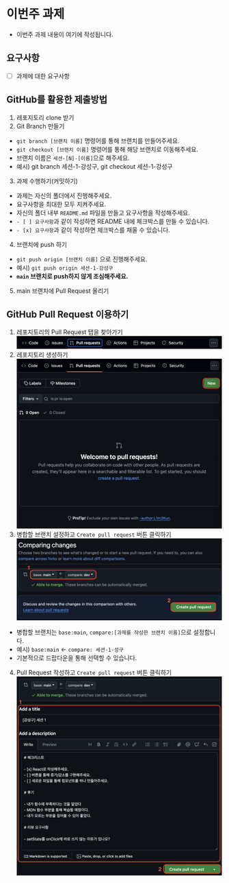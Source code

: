 # 이번주 과제

- 이번주 과제 내용이 여기에 작성됩니다.

## 요구사항

- [ ] 과제에 대한 요구사항

## GitHub를 활용한 제출방법

1. 레포지토리 clone 받기
2. Git Branch 만들기

- `git branch [브랜치 이름]` 명령어를 통해 브랜치를 만들어주세요.
- `git checkout [브랜치 이름]` 명령어를 통해 해당 브랜치로 이동해주세요.
- 브랜치 이름은 `세션-[N]-[이름]`으로 해주세요.
- 예시) git branch 세션-1-강성구, git checkout 세션-1-강성구

3. 과제 수행하기(커밋하기)

- 과제는 자신의 폴더에서 진행해주세요.
- 요구사항을 최대한 모두 지켜주세요.
- 자신의 폴더 내부 `README.md` 파일을 만들고 요구사항을 작성해주세요.
- `- [ ] 요구사항`과 같이 작성하면 README 내에 체크박스를 만들 수 있습니다.
- `- [x] 요구사항`과 같이 작성하면 체크박스를 채울 수 있습니다.

4. 브랜치에 push 하기

- `git push origin [브랜치 이름]` 으로 진행해주세요.
- 예시) `git push origin 세션-1-강성구`
- **`main` 브랜치로 push하지 않게 조심해주세요.**

5. main 브랜치에 Pull Request 올리기

## GitHub Pull Request 이용하기

1. 레포지토리의 Pull Request 탭을 찾아가기
   ![pull requset 탭 찾기](./README_Source/img/pull_request_tab.png)
2. 레포지토리 생성하기
   ![pull request 생성](./README_Source/img/pull_request_create.png)
3. 병합할 브랜치 설정하고 `Create pull request` 버튼 클릭하기
   ![브랜치 설정](./README_Source/img/pull_request_create_settings.png)

- 병합할 브랜치는 `base:main`, `compare:[과제를 작성한 브랜치 이름]`으로 설정합니다.
- 예시) `base:main` <- `compare: 세션-1-성구`
- 기본적으로 드랍다운을 통해 선택할 수 있습니다.

4. Pull Request 작성하고 `Create pull request` 버튼 클릭하기
   ![pull request 작성 및 등록](./README_Source/img/pull_request_write.png)
